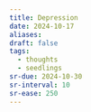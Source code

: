 ```yaml
---
title: Depression
date: 2024-10-17
aliases: 
draft: false
tags:
  - thoughts
  - seedlings
sr-due: 2024-10-30
sr-interval: 10
sr-ease: 250
---
```

